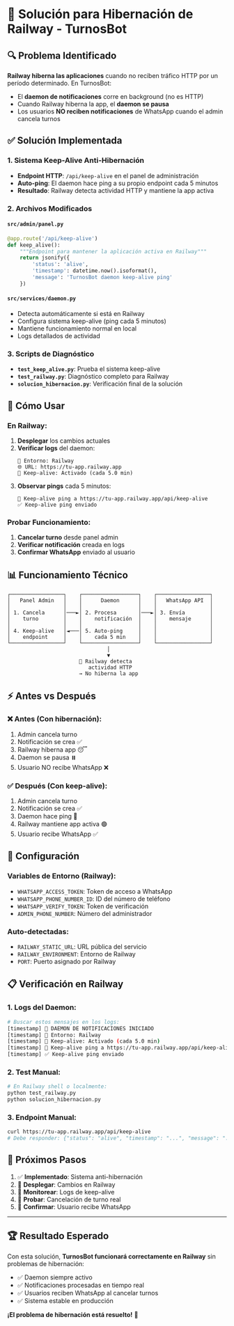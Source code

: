 # 🚂 Solución para Hibernación de Railway - TurnosBot

## 🔍 Problema Identificado

**Railway hiberna las aplicaciones** cuando no reciben tráfico HTTP por un período determinado. En TurnosBot:

- El **daemon de notificaciones** corre en background (no es HTTP)
- Cuando Railway hiberna la app, el **daemon se pausa**
- Los usuarios **NO reciben notificaciones** de WhatsApp cuando el admin cancela turnos

## ✅ Solución Implementada

### 1. Sistema Keep-Alive Anti-Hibernación

- **Endpoint HTTP**: `/api/keep-alive` en el panel de administración
- **Auto-ping**: El daemon hace ping a su propio endpoint cada 5 minutos
- **Resultado**: Railway detecta actividad HTTP y mantiene la app activa

### 2. Archivos Modificados

#### `src/admin/panel.py`
```python
@app.route('/api/keep-alive')
def keep_alive():
    """Endpoint para mantener la aplicación activa en Railway"""
    return jsonify({
        'status': 'alive',
        'timestamp': datetime.now().isoformat(),
        'message': 'TurnosBot daemon keep-alive ping'
    })
```

#### `src/services/daemon.py`
- Detecta automáticamente si está en Railway
- Configura sistema keep-alive (ping cada 5 minutos)
- Mantiene funcionamiento normal en local
- Logs detallados de actividad

### 3. Scripts de Diagnóstico

- **`test_keep_alive.py`**: Prueba el sistema keep-alive
- **`test_railway.py`**: Diagnóstico completo para Railway
- **`solucion_hibernacion.py`**: Verificación final de la solución

## 🚀 Cómo Usar

### En Railway:

1. **Desplegar** los cambios actuales
2. **Verificar logs** del daemon:
   ```
   🚂 Entorno: Railway
   🌐 URL: https://tu-app.railway.app
   🏓 Keep-alive: Activado (cada 5.0 min)
   ```
3. **Observar pings** cada 5 minutos:
   ```
   🏓 Keep-alive ping a https://tu-app.railway.app/api/keep-alive
   ✅ Keep-alive ping enviado
   ```

### Probar Funcionamiento:

1. **Cancelar turno** desde panel admin
2. **Verificar notificación** creada en logs
3. **Confirmar WhatsApp** enviado al usuario

## 📊 Funcionamiento Técnico

```
┌─────────────────┐    ┌──────────────────┐    ┌─────────────────┐
│   Panel Admin   │    │      Daemon      │    │   WhatsApp API  │
│                 │    │                  │    │                 │
│ 1. Cancela      │───►│ 2. Procesa       │───►│ 3. Envía        │
│    turno        │    │    notificación  │    │    mensaje      │
│                 │    │                  │    │                 │
│ 4. Keep-alive   │◄───│ 5. Auto-ping     │    │                 │
│    endpoint     │    │    cada 5 min    │    │                 │
└─────────────────┘    └──────────────────┘    └─────────────────┘
                                │
                                ▼
                       🚂 Railway detecta
                          actividad HTTP
                       → No hiberna la app
```

## ⚡ Antes vs Después

### ❌ Antes (Con hibernación):
1. Admin cancela turno
2. Notificación se crea ✅
3. Railway hiberna app 😴
4. Daemon se pausa ⏸️
5. Usuario NO recibe WhatsApp ❌

### ✅ Después (Con keep-alive):
1. Admin cancela turno
2. Notificación se crea ✅
3. Daemon hace ping 🏓
4. Railway mantiene app activa 🟢
5. Usuario recibe WhatsApp ✅

## 🔧 Configuración

### Variables de Entorno (Railway):
- `WHATSAPP_ACCESS_TOKEN`: Token de acceso a WhatsApp
- `WHATSAPP_PHONE_NUMBER_ID`: ID del número de teléfono
- `WHATSAPP_VERIFY_TOKEN`: Token de verificación
- `ADMIN_PHONE_NUMBER`: Número del administrador

### Auto-detectadas:
- `RAILWAY_STATIC_URL`: URL pública del servicio
- `RAILWAY_ENVIRONMENT`: Entorno de Railway
- `PORT`: Puerto asignado por Railway

## 📋 Verificación en Railway

### 1. Logs del Daemon:
```bash
# Buscar estos mensajes en los logs:
[timestamp] 🤖 DAEMON DE NOTIFICACIONES INICIADO
[timestamp] 🚂 Entorno: Railway
[timestamp] 🏓 Keep-alive: Activado (cada 5.0 min)
[timestamp] 🏓 Keep-alive ping a https://tu-app.railway.app/api/keep-alive
[timestamp] ✅ Keep-alive ping enviado
```

### 2. Test Manual:
```bash
# En Railway shell o localmente:
python test_railway.py
python solucion_hibernacion.py
```

### 3. Endpoint Manual:
```bash
curl https://tu-app.railway.app/api/keep-alive
# Debe responder: {"status": "alive", "timestamp": "...", "message": "..."}
```

## 🎯 Próximos Pasos

1. ✅ **Implementado**: Sistema anti-hibernación
2. 🚀 **Desplegar**: Cambios en Railway
3. 👀 **Monitorear**: Logs de keep-alive
4. 🧪 **Probar**: Cancelación de turno real
5. 📱 **Confirmar**: Usuario recibe WhatsApp

---

## 🏆 Resultado Esperado

Con esta solución, **TurnosBot funcionará correctamente en Railway** sin problemas de hibernación:

- ✅ Daemon siempre activo
- ✅ Notificaciones procesadas en tiempo real
- ✅ Usuarios reciben WhatsApp al cancelar turnos
- ✅ Sistema estable en producción

**¡El problema de hibernación está resuelto!** 🎉
